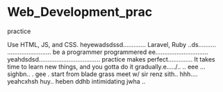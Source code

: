 # Web_Development_prac
practice

Use HTML, JS, and CSS.
 heyewadsdssd.............
Laravel, Ruby ..ds..........
.........................
be a programmer programmered ee..............................
 yeahdsdsd...................................
practice makes perfect..............
It takes time to learn new things, and you gotta do it gradually.e...../..
..
 eee ...
sighbn..
. gee . start from blade grass meet w/ sir renz
sith..
hhh....
yeahcxhsh
huy..
heben
ddhb
intimidating
jwha
..
